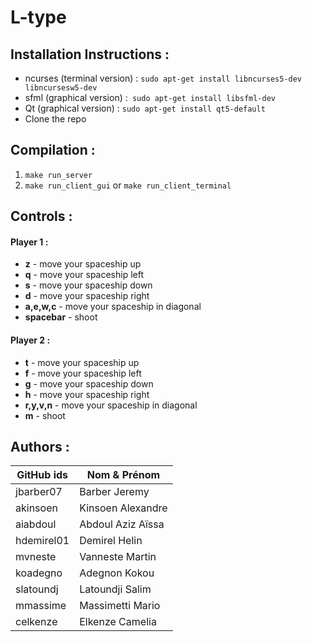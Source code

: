 # L-type
## Installation Instructions :
* ncurses (terminal version) : ``` sudo apt-get install libncurses5-dev libncursesw5-dev ```
* sfml (graphical version) :``` sudo apt-get install libsfml-dev```
* Qt (graphical version) : ```sudo apt-get install qt5-default```
* Clone the repo 

## Compilation :
1. ```make run_server```
2. ``` make run_client_gui ``` or ``` make run_client_terminal ```

## Controls :
#### Player 1 :
* **z** - move your spaceship up
*  **q** - move your spaceship left
*  **s** - move your spaceship down
*  **d** - move your spaceship right
*  **a,e,w,c** - move your spaceship in diagonal
*  **spacebar** - shoot
#### Player 2 :
* **t** - move your spaceship up
*  **f** - move your spaceship left
*  **g** - move your spaceship down
*  **h** - move your spaceship right
*  **r,y,v,n** - move your spaceship in diagonal
*  **m** - shoot



## Authors :
| GitHub ids | Nom & Prénom      |
|------------|-------------------|
| jbarber07  | Barber Jeremy     |
| akinsoen   | Kinsoen Alexandre |
| aiabdoul   | Abdoul Aziz Aïssa |
| hdemirel01 | Demirel Helin     |
| mvneste    | Vanneste Martin   |
| koadegno   | Adegnon Kokou     |
| slatoundj  | Latoundji Salim   |
| mmassime   | Massimetti Mario  |
| celkenze   | Elkenze Camelia   |
